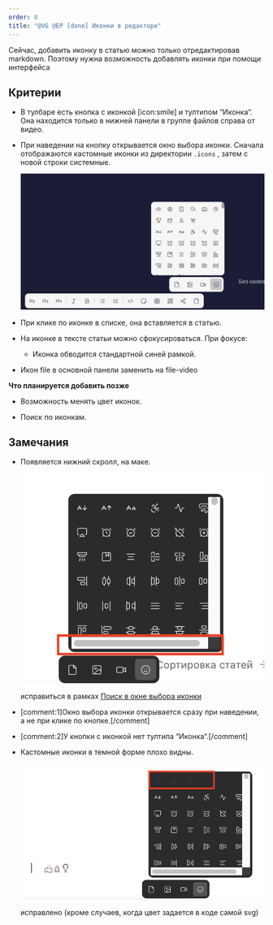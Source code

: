 ```yaml
---
order: 8
title: "@VG @EP [done] Иконки в редакторе"
---
```


Сейчас, добавить иконку в статью можно только отредактировав markdown. Поэтому нужна возможность добавлять иконки при помощи интерфейса

## Критерии

-  В тулбаре есть кнопка c иконкой [icon:smile] и тултипом “Иконка“. Она находится только в нижней панели в группе файлов справа от видео.

-  При наведении на кнопку открывается окно выбора иконки. Сначала отображаются кастомные иконки из директории `.icons` , затем с новой строки системные.

   ![](./dev-komponent-icon-picker.png)

-  При клике по иконке в списке, она вставляется в статью.

-  На иконке в тексте статьи можно сфокусироваться. При фокусе:

   -  Иконка обводится стандартной синей рамкой.

-  Икон file в основной панели заменить на file-video

**Что планируется добавить позже**

-  Возможность менять цвет иконок.

-  Поиск по иконкам.

## Замечания

-  Появляется нижний скролл, на маке.

   ![](./dev-komponent-icon-picker-2.png)

   исправиться в рамках [Поиск в окне выбора иконки](./../../may-2024/vg-ep-a-poisk-v-okne-vybora-ikonki.md)

-  [comment:1]Окно выбора иконки открывается сразу при наведении, а не при клике по кнопке.[/comment]

-  [comment:2]У кнопки c иконкой нет тултипа “Иконка“.[/comment]

-  Кастомные иконки в темной форме плохо видны.

   ![](./dev-komponent-icon-picker-3.png)

   исправлено (кроме случаев, когда цвет задается в коде самой svg)
